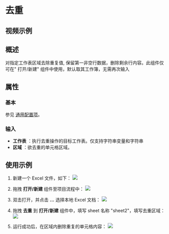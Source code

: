 # 去重

## 视频示例

## 概述

对指定工作表区域去除重复值, 保留第一非空行数据，删除剩余行内容。此组件仅可在&quot; 打开/新建&quot; 组件中使用，默认取其工作簿，无需再次输入

## 属性

### 基本

参见 [通用配置项](../Appendix/CommonConfigurationItems.md)。

### 输入

- **工作表** ：执行去重操作的目标工作表。仅支持字符串变量和字符串
- **区域** ：欲去重的单元格区域。

## 使用示例

1. 新建一个 Excel 文件，如下：
![](https://docimages.blob.core.chinacloudapi.cn/images/Activities/RemoveDuplicateCells1.png)

2. 拖拽 **打开/新建** 组件至项目流程中：
![](https://docimages.blob.core.chinacloudapi.cn/images/Activities/OpenExcel1.png)

3. 双击打开，并点击 **...** 选择本地 Excel 文档：
![](https://docimages.blob.core.chinacloudapi.cn/images/Activities/OpenExcel2.png)

4. 拖拽 **去重** 到 **打开/新建** 组件中，填写 sheet 名称 "sheet2"，填写去重区域：
![](https://docimages.blob.core.chinacloudapi.cn/images/Activities/RemoveDuplicateCells2.png)

5. 运行成功后，在区域内删除重复的单元格内容：
![](https://docimages.blob.core.chinacloudapi.cn/images/Activities/RemoveDuplicateCells3.png)